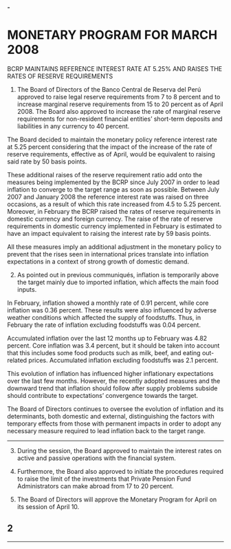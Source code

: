 **-**

#  MONETARY PROGRAM FOR MARCH 2008
 BCRP MAINTAINS REFERENCE INTEREST RATE AT 5.25%  AND RAISES THE RATES OF RESERVE REQUIREMENTS 

1. The Board of Directors of the Banco Central de Reserva del Perú approved to raise
legal reserve requirements from 7 to 8 percent and to increase marginal reserve
requirements from 15 to 20 percent as of April 2008. The Board also approved to
increase the rate of marginal reserve requirements for non-resident financial entities’
short-term deposits and liabilities in any currency to 40 percent.

The Board decided to maintain the monetary policy reference interest rate at 5.25
percent considering that the impact of the increase of the rate of reserve requirements,
effective as of April, would be equivalent to raising said rate by 50 basis points.

These additional raises of the reserve requirement ratio add onto the measures being
implemented by the BCRP since July 2007 in order to lead inflation to converge to the
target range as soon as possible. Between July 2007 and January 2008 the reference
interest rate was raised on three occasions, as a result of which this rate increased
from 4.5 to 5.25 percent. Moreover, in February the BCRP raised the rates of reserve
requirements in domestic currency and foreign currency. The raise of the rate of
reserve requirements in domestic currency implemented in February is estimated to
have an impact equivalent to raising the interest rate by 59 basis points.

All these measures imply an additional adjustment in the monetary policy to prevent
that the rises seen in international prices translate into inflation expectations in a
context of strong growth of domestic demand.

2. As pointed out in previous communiqués, inflation is temporarily above the target
mainly due to imported inflation, which affects the main food inputs.

In February, inflation showed a monthly rate of 0.91 percent, while core inflation was
0.36 percent. These results were also influenced by adverse weather conditions which
affected the supply of foodstuffs. Thus, in February the rate of inflation excluding
foodstuffs was 0.04 percent.

Accumulated inflation over the last 12 months up to February was 4.82 percent. Core
inflation was 3.4 percent, but it should be taken into account that this includes some
food products such as milk, beef, and eating out-related prices. Accumulated inflation
excluding foodstuffs was 2.1 percent.

This evolution of inflation has influenced higher inflationary expectations over the last
few months. However, the recently adopted measures and the downward trend that
inflation should follow after supply problems subside should contribute to expectations’
convergence towards the target.

The Board of Directors continues to oversee the evolution of inflation and its
determinants, both domestic and external, distinguishing the factors with temporary
effects from those with permanent impacts in order to adopt any necessary measure
required to lead inflation back to the target range.


-----

3. During the session, the Board approved to maintain the interest rates on active and
passive operations with the financial system.

4. Furthermore, the Board also approved to initiate the procedures required to raise the
limit of the investments that Private Pension Fund Administrators can make abroad
from 17 to 20 percent.

5. The Board of Directors will approve the Monetary Program for April on its session of
April 10.

## 2


-----

